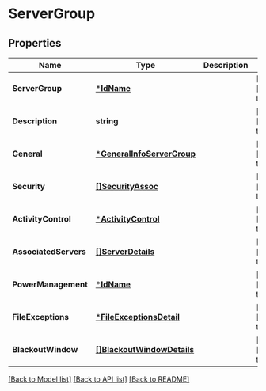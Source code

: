 # ServerGroup

## Properties
Name | Type | Description | Notes
------------ | ------------- | ------------- | -------------
**ServerGroup** | [***IdName**](IdName.md) |  | [optional] [default to null]
**Description** | **string** |  | [optional] [default to null]
**General** | [***GeneralInfoServerGroup**](generalInfoServerGroup.md) |  | [optional] [default to null]
**Security** | [**[]SecurityAssoc**](SecurityAssoc.md) |  | [optional] [default to null]
**ActivityControl** | [***ActivityControl**](activityControl.md) |  | [optional] [default to null]
**AssociatedServers** | [**[]ServerDetails**](serverDetails.md) |  | [optional] [default to null]
**PowerManagement** | [***IdName**](IdName.md) |  | [optional] [default to null]
**FileExceptions** | [***FileExceptionsDetail**](fileExceptionsDetail.md) |  | [optional] [default to null]
**BlackoutWindow** | [**[]BlackoutWindowDetails**](blackoutWindowDetails.md) |  | [optional] [default to null]

[[Back to Model list]](../README.md#documentation-for-models) [[Back to API list]](../README.md#documentation-for-api-endpoints) [[Back to README]](../README.md)

